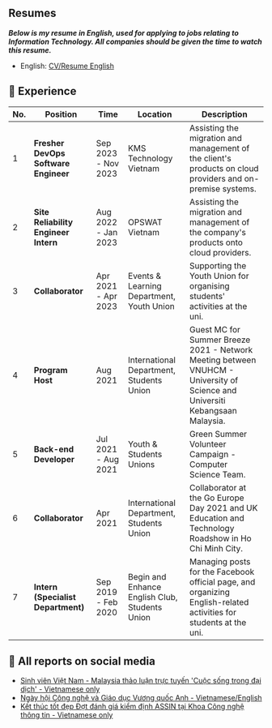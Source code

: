## Resumes

**_Below is my resume in English, used for applying to jobs relating to Information Technology. All companies should be given the time to watch this resume._**

- English: [CV/Resume English](/docs/TUAN-ANH-BUI-LE-English.pdf)

## 🏫 Experience

| No. | Position                             | Time                | Location                                       | Description                                                                                                                  |
| --- | ------------------------------------ | ------------------- | ---------------------------------------------- | ---------------------------------------------------------------------------------------------------------------------------- |
| 1   | **Fresher DevOps Software Engineer** | Sep 2023 - Nov 2023 | KMS Technology Vietnam                         | Assisting the migration and management of the client's products on cloud providers and on-premise systems.                   |
| 2   | **Site Reliability Engineer Intern** | Aug 2022 - Jan 2023 | OPSWAT Vietnam                                 | Assisting the migration and management of the company's products onto cloud providers.                                       |
| 3   | **Collaborator**                     | Apr 2021 - Apr 2023 | Events & Learning Department, Youth Union      | Supporting the Youth Union for organising students' activities at the uni.                                                   |
| 4   | **Program Host**                     | Aug 2021            | International Department, Students Union       | Guest MC for Summer Breeze 2021 - Network Meeting between VNUHCM - University of Science and Universiti Kebangsaan Malaysia. |
| 5   | **Back-end Developer**               | Jul 2021 - Aug 2021 | Youth & Students Unions                        | Green Summer Volunteer Campaign - Computer Science Team.                                                                     |
| 6   | **Collaborator**                     | Apr 2021            | International Department, Students Union       | Collaborator at the Go Europe Day 2021 and UK Education and Technology Roadshow in Ho Chi Minh City.                         |
| 7   | **Intern (Specialist Department)**   | Sep 2019 - Feb 2020 | Begin and Enhance English Club, Students Union | Managing posts for the Facebook official page, and organizing English-related activities for students at the uni.            |

## 📜 All reports on social media

- [Sinh viên Việt Nam - Malaysia thảo luận trực tuyến 'Cuộc sống trong đại dịch' - Vietnamese only](https://tuoitre.vn/sinh-vien-viet-nam-malaysia-thao-luan-truc-tuyen-cuoc-song-trong-dai-dich-20210807122658403.htm)
- [Ngày hội Công nghệ và Giáo dục Vương quốc Anh - Vietnamese/English](https://www.linkedin.com/feed/update/urn:li:activity:6792718845288292352/)
- [Kết thúc tốt đẹp Đợt đánh giá kiểm định ASSIN tại Khoa Công nghệ thông tin - Vietnamese only](https://www.facebook.com/VNUHCM.US/posts/pfbid02ctU7UNaURaQhDuHurjoYHxgGTYWQesWco2zJPx6muHzEPDCrwnUktcuJ95CR5kcdl)
